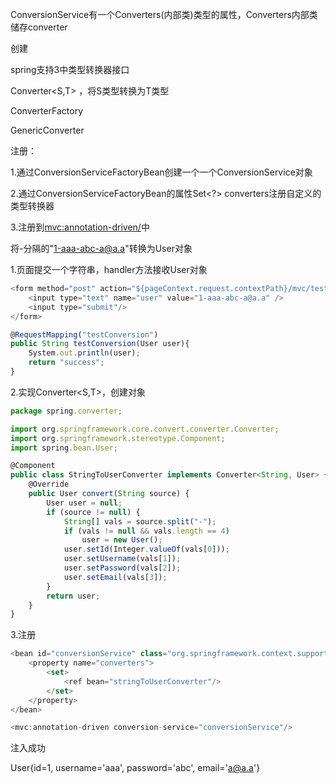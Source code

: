 ConversionService有一个Converters(内部类)类型的属性，Converters内部类储存converter



创建

spring支持3中类型转换器接口

Converter<S,T> ，将S类型转换为T类型

ConverterFactory

GenericConverter



注册：

1.通过ConversionServiceFactoryBean创建一个一个ConversionService对象

2.通过ConversionServiceFactoryBean的属性Set<?> converters注册自定义的类型转换器

3.注册到<mvc:annotation-driven/>中





将-分隔的"1-aaa-abc-a@a.a"转换为User对象



1.页面提交一个字符串，handler方法接收User对象

```javascript
<form method="post" action="${pageContext.request.contextPath}/mvc/testConversion">
    <input type="text" name="user" value="1-aaa-abc-a@a.a" />
    <input type="submit"/>
</form>
```



```javascript
@RequestMapping("testConversion")
public String testConversion(User user){
    System.out.println(user);
    return "success";
}
```

2.实现Converter<S,T>，创建对象

```javascript
package spring.converter;

import org.springframework.core.convert.converter.Converter;
import org.springframework.stereotype.Component;
import spring.bean.User;

@Component
public class StringToUserConverter implements Converter<String, User> {
    @Override
    public User convert(String source) {
        User user = null;
        if (source != null) {
            String[] vals = source.split("-");
            if (vals != null && vals.length == 4)
                user = new User();
            user.setId(Integer.valueOf(vals[0]));
            user.setUsername(vals[1]);
            user.setPassword(vals[2]);
            user.setEmail(vals[3]);
        }
        return user;
    }
}
```

3.注册

```javascript
<bean id="conversionService" class="org.springframework.context.support.ConversionServiceFactoryBean">
    <property name="converters">
        <set>
            <ref bean="stringToUserConverter"/>
        </set>
    </property>
</bean>

<mvc:annotation-driven conversion-service="conversionService"/>
```



注入成功

User{id=1, username='aaa', password='abc', email='a@a.a'}